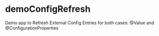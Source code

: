 # demoConfigRefresh
Demo app to Refresh External Config Entries for both cases: @Value and @ConfigurationProperties
